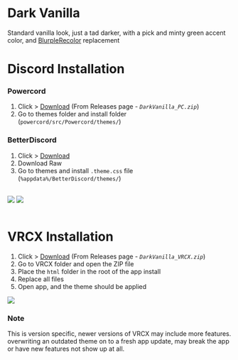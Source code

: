 # Dark Vanilla
Standard vanilla look, just a tad darker, with a pick and minty green accent color, and [BlurpleRecolor](https://github.com/mwittrien/BetterDiscordAddons/tree/master/Themes/BlurpleRecolor) replacement

# Discord Installation

### Powercord
1. Click > [Download](https://github.com/MintLily/Dark-Vanilla/releases/latest/download/DarkVanilla_PC.zip) (From Releases page - *`DarkVanilla_PC.zip`*)
2. Go to themes folder and install folder (`powercord/src/Powercord/themes/`)

### BetterDiscord
1. Click > [Download](https://raw.githubusercontent.com/MintLily/Dark-Vanilla/main/Discord/BetterDiscord/DarkVanilla.theme.css)
2. Download Raw
3. Go to themes and install `.theme.css` file (`%appdata%/BetterDiscord/themes/`)

<br>
<img src="https://mintlily.lgbt/img/upload/DarkVanilla_DiscordTheme_Preview%20_1.png" />
<img src="https://mintlily.lgbt/img/upload/DarkVanilla_DiscordTheme_Preview%20_2.png" />
<br><br>

# VRCX Installation

1. Click > [Download](https://github.com/MintLily/Dark-Vanilla/releases/latest/download/DarkVanilla_VRCX.zip) (From Releases page - *`DarkVanilla_VRCX.zip`*)
2. Go to VRCX folder and open the ZIP file
3. Place the `html` folder in the root of the app install
4. Replace all files
5. Open app, and the theme should be applied

<img src="https://mintlily.lgbt/img/upload/VRCX_jSgTVS0sz8.png" />

### Note
This is version specific, newer versions of VRCX may include more features. overwriting an outdated theme on to a fresh app update, may break the app or have new features not show up at all.
